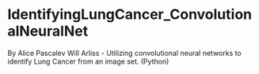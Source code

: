 # IdentifyingLungCancer_ConvolutionalNeuralNet
By Alice Pascalev Will Arliss - Utilizing convolutional neural networks to identify Lung Cancer from an image set. (Python)
